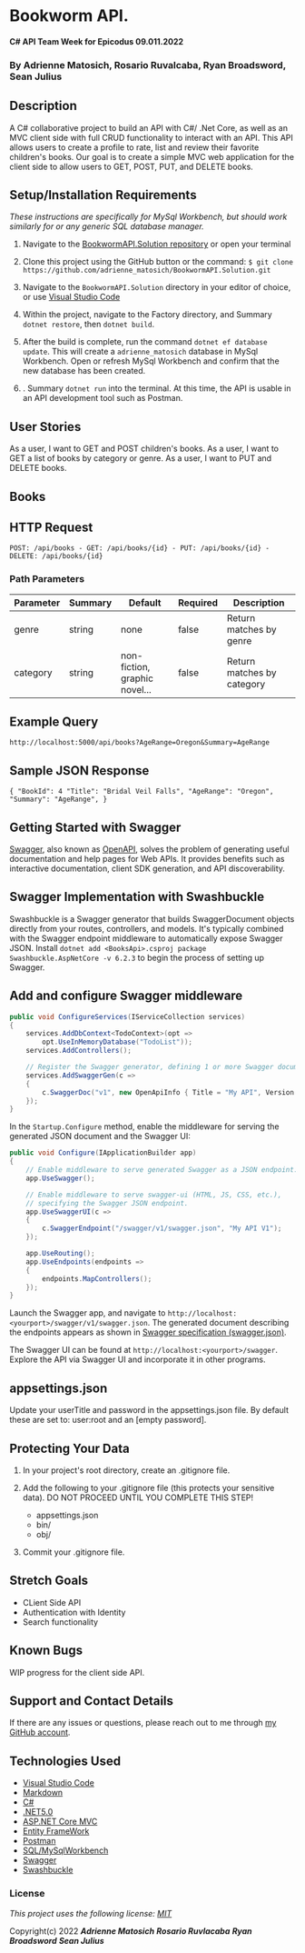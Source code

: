 # Bookworm API.

#### C# API Team Week for Epicodus 09.011.2022

### By Adrienne Matosich, Rosario Ruvalcaba, Ryan Broadsword, Sean Julius

## Description

A C# collaborative project to build an API with C#/ .Net Core, as well as an MVC client side with full CRUD functionality to interact with an API. This API allows users to create a profile to rate, list and review their favorite children's books. Our goal is to create a simple MVC web application for the client side to allow users to GET, POST, PUT, and DELETE books.

## Setup/Installation Requirements

_*These instructions are specifically for MySql Workbench, but should work similarly for or any generic SQL database manager.*_

1.  Navigate to the [BookwormAPI.Solution repository](https://github.com/adrienne_matosich/BookwormAPI.Solution) or open your terminal

2.  Clone this project using the GitHub button or the command:
    `$ git clone https://github.com/adrienne_matosich/BookwormAPI.Solution.git`

3.  Navigate to the `BookwormAPI.Solution` directory in your editor of choice, or use [Visual Studio Code](https://code.visualstudio.com/)

4.  Within the project, navigate to the Factory directory, and Summary `dotnet restore`, then `dotnet build`.

5.  After the build is complete, run the command `dotnet ef database update`. This will create a `adrienne_matosich` database in MySql Workbench. Open or refresh MySql Workbench and confirm that the new database has been created.

6.  . Summary `dotnet run` into the terminal. At this time, the API is usable in an API development tool such as Postman.

## User Stories

As a user, I want to GET and POST children's books. As a user, I want to GET a list of books by category or genre. As a user, I want to PUT and DELETE books.

## Books

## HTTP Request

`POST: /api/books - GET: /api/books/{id} - PUT: /api/books/{id} - DELETE: /api/books/{id}`

### Path Parameters

| Parameter | Summary | Default                       | Required | Description                |
| --------- | ------- | ----------------------------- | -------- | -------------------------- |
| genre     | string  | none                          | false    | Return matches by genre    |
| category  | string  | non-fiction, graphic novel... | false    | Return matches by category |

## Example Query

`http://localhost:5000/api/books?AgeRange=Oregon&Summary=AgeRange`

## Sample JSON Response

`{ "BookId": 4 "Title": "Bridal Veil Falls", "AgeRange": "Oregon", "Summary": "AgeRange", }`

## Getting Started with Swagger

[Swagger](https://swagger.io/), also known as [OpenAPI](https://www.openapis.org/), solves the problem of generating useful documentation and help pages for Web APIs. It provides benefits such as interactive documentation, client SDK generation, and API discoverability.

## Swagger Implementation with Swashbuckle

Swashbuckle is a Swagger generator that builds SwaggerDocument objects directly from your routes, controllers, and models. It's typically combined with the Swagger endpoint middleware to automatically expose Swagger JSON.
Install `dotnet add <BooksApi>.csproj package Swashbuckle.AspNetCore -v 6.2.3` to begin the process of setting up Swagger.

## Add and configure Swagger middleware

```csharp
public void ConfigureServices(IServiceCollection services)
{
    services.AddDbContext<TodoContext>(opt =>
        opt.UseInMemoryDatabase("TodoList"));
    services.AddControllers();

    // Register the Swagger generator, defining 1 or more Swagger documents
    services.AddSwaggerGen(c =>
    {
        c.SwaggerDoc("v1", new OpenApiInfo { Title = "My API", Version = "v1" });
    });
}
```

In the `Startup.Configure` method, enable the middleware for serving the generated JSON document and the Swagger UI:

```csharp
public void Configure(IApplicationBuilder app)
{
    // Enable middleware to serve generated Swagger as a JSON endpoint.
    app.UseSwagger();

    // Enable middleware to serve swagger-ui (HTML, JS, CSS, etc.),
    // specifying the Swagger JSON endpoint.
    app.UseSwaggerUI(c =>
    {
        c.SwaggerEndpoint("/swagger/v1/swagger.json", "My API V1");
    });

    app.UseRouting();
    app.UseEndpoints(endpoints =>
    {
        endpoints.MapControllers();
    });
}
```

Launch the Swagger app, and navigate to `http://localhost:<yourport>/swagger/v1/swagger.json`. The generated document describing the endpoints appears as shown in [Swagger specification (swagger.json)](https://docs.microsoft.com/aspnet/core/tutorials/web-api-help-pages-using-swagger#swagger-specification-swaggerjson).

The Swagger UI can be found at `http://localhost:<yourport>/swagger`. Explore the API via Swagger UI and incorporate it in other programs.

## appsettings.json

Update your userTitle and password in the appsettings.json file. By default these are set to:
user:root and an [empty password].

## Protecting Your Data

1. In your project's root directory, create an .gitignore file.

2. Add the following to your .gitignore file (this protects your sensitive data).
   DO NOT PROCEED UNTIL YOU COMPLETE THIS STEP!

   - appsettings.json
   - bin/
   - obj/

3. Commit your .gitignore file.

## Stretch Goals

- CLient Side API
- Authentication with Identity
- Search functionality

## Known Bugs

WIP progress for the client side API.

## Support and Contact Details

If there are any issues or questions, please reach out to me through [my GitHub account](https://github.com/ampando).

## Technologies Used

- [Visual Studio Code](https://code.visualstudio.com/)
- [Markdown](https://daringfireball.net/projects/markdown/)
- [C#](https://docs.microsoft.com/en-us/dotnet/csharp/)
- [.NET5.0](https://dotnet.microsoft.com/download/dotnet-core/net5.0)
- [ASP.NET Core MVC](https://docs.microsoft.com/en-us/aspnet/core/mvc/overview?view=aspnetcore-5.0)
- [Entity FrameWork](https://docs.microsoft.com/en-us/ef/)
- [Postman](https://www.postman.com/)
- [SQL/MySqlWorkbench](https://www.mysql.com/products/workbench/)
- [Swagger](https://swagger.io/tools/swaggerhub/?&utm_source=aw&utm_medium=ppcg&utm_campaign=SEM_SwaggerHub_PR_NA_ENG_EXT_Prospecting&utm_term=swagger&utm_content=511173019809&gclid=Cj0KCQjw6_CYBhDjARIsABnuSzqhk832OxfUnJQrObnkOSGeOz5PDaFWhbXwfR2RwtueOlioKgGBz_8aAnoKEALw_wcB&gclsrc=aw.ds)
- [Swashbuckle](https://www.c-sharpcorner.com/article/swashbuckle-and-asp-net-core/)

### License

_This project uses the following license: [MIT](https://opensource.org/licenses/MIT)_

Copyright(c) 2022 **_Adrienne Matosich_** **_Rosario Ruvlacaba_** **_Ryan Broadsword_** **_Sean Julius_**
